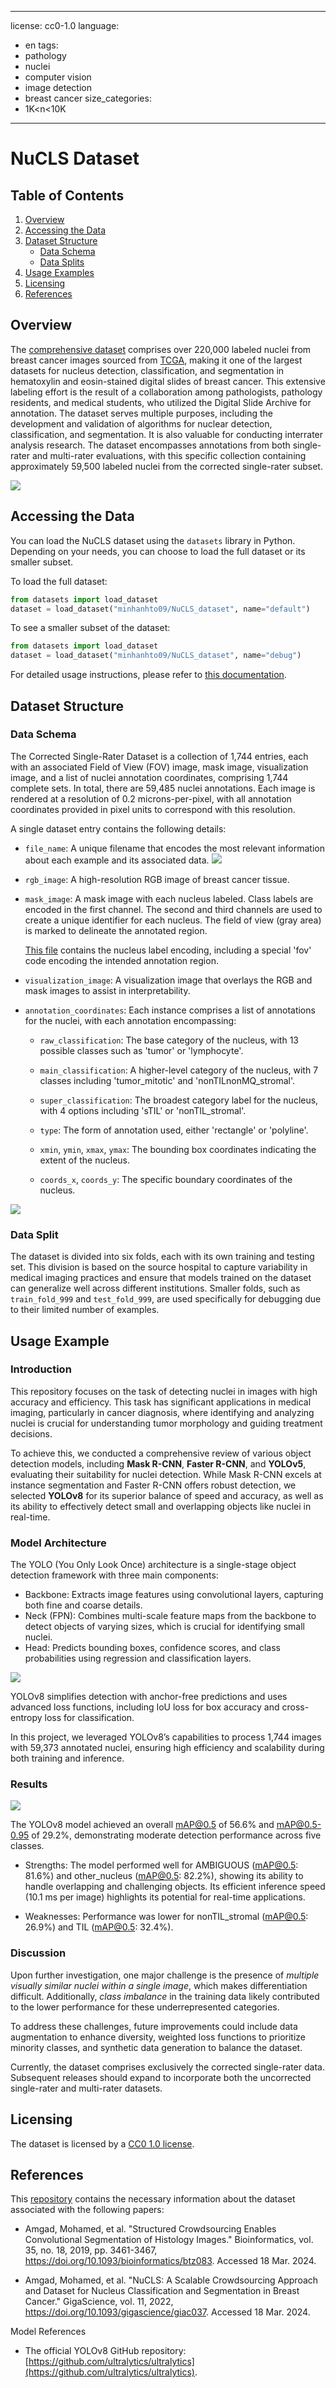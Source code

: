 
---
license: cc0-1.0
language:
- en
tags:
- pathology
- nuclei
- computer vision
- image detection
- breast cancer
size_categories:
- 1K<n<10K
---


# NuCLS Dataset


## Table of Contents


1. [Overview](#overview)
2. [Accessing the Data](#accessing-the-data)
3. [Dataset Structure](#dataset-structure)
    - [Data Schema](#data-schema)
    - [Data Splits](#data-splits)
4. [Usage Examples](#usage-examples)
5. [Licensing](#licensing)
6. [References](#references)


## Overview


The [comprehensive dataset](https://sites.google.com/view/nucls/home?authuser=0) comprises over 220,000 labeled nuclei from breast cancer images sourced from [TCGA](https://www.cancer.gov/ccg/research/genome-sequencing/tcga), making it one of the largest datasets for nucleus detection, classification, and segmentation in hematoxylin and eosin-stained digital slides of breast cancer. This extensive labeling effort is the result of a collaboration among pathologists, pathology residents, and medical students, who utilized the Digital Slide Archive for annotation. The dataset serves multiple purposes, including the development and validation of algorithms for nuclear detection, classification, and segmentation. It is also valuable for conducting interrater analysis research. The dataset encompasses annotations from both single-rater and multi-rater evaluations, with this specific collection containing approximately 59,500 labeled nuclei from the corrected single-rater subset.

![](https://huggingface.co/datasets/minhanhto09/NuCLS_dataset/resolve/main/Images/fig1.PNG)


## Accessing the Data


You can load the NuCLS dataset using the `datasets` library in Python. Depending on your needs, you can choose to load the full dataset or its smaller subset.

To load the full dataset:

```python
from datasets import load_dataset
dataset = load_dataset("minhanhto09/NuCLS_dataset", name="default")
```
To see a smaller subset of the dataset:

```python
from datasets import load_dataset
dataset = load_dataset("minhanhto09/NuCLS_dataset", name="debug")
```
For detailed usage instructions, please refer to [this documentation](https://colab.research.google.com/drive/1d5gEliz8IH06k52OWNWTVDejjKRRqW97?usp=sharing).


## Dataset Structure


### Data Schema

The Corrected Single-Rater Dataset is a collection of 1,744 entries, each with an associated Field of View (FOV) image, mask image, visualization image, and a list of nuclei annotation coordinates, comprising 1,744 complete sets. In total, there are 59,485 nuclei annotations. Each image is rendered at a resolution of 0.2 microns-per-pixel, with all annotation coordinates provided in pixel units to correspond with this resolution.

A single dataset entry contains the following details:

- `file_name`: A unique filename that encodes the most relevant information about each example and its associated data.
![](https://huggingface.co/datasets/minhanhto09/NuCLS_dataset/resolve/main/Images/fig2.png)

- `rgb_image`: A high-resolution RGB image of breast cancer tissue.

- `mask_image`: A mask image with each nucleus labeled. Class labels are encoded in the first channel. The second and third channels are used to create a unique identifier for each nucleus. The field of view (gray area) is marked to delineate the annotated region.

  [This file](hhttps://drive.google.com/file/d/1vT6ZG1s3IQkB9suI21qgzF2N5zM8z0qd/view?usp=sharing) contains the nucleus label encoding, including a special 'fov' code encoding the intended annotation region.

- `visualization_image`: A visualization image that overlays the RGB and mask images to assist in interpretability.

- `annotation_coordinates`: Each instance comprises a list of annotations for the nuclei, with each annotation encompassing:

    - `raw_classification`: The base category of the nucleus, with 13 possible classes such as 'tumor' or 'lymphocyte'.
    
    - `main_classification`: A higher-level category of the nucleus, with 7 classes including 'tumor_mitotic' and 'nonTILnonMQ_stromal'.
    
    - `super_classification`: The broadest category label for the nucleus, with 4 options including 'sTIL' or 'nonTIL_stromal'.
    
    - `type`: The form of annotation used, either 'rectangle' or 'polyline'.
    
    - `xmin`, `ymin`, `xmax`, `ymax`: The bounding box coordinates indicating the extent of the nucleus.
    
    - `coords_x`, `coords_y`: The specific boundary coordinates of the nucleus.

![](https://huggingface.co/datasets/minhanhto09/NuCLS_dataset/resolve/main/Images/fig3.jpeg)

### Data Split

The dataset is divided into six folds, each with its own training and testing set. This division is based on the source hospital to capture variability in medical imaging practices and ensure that models trained on the dataset can generalize well across different institutions. Smaller folds, such as `train_fold_999` and `test_fold_999`, are used specifically for debugging due to their limited number of examples.

## Usage Example

### Introduction

This repository focuses on the task of detecting nuclei in images with high accuracy and efficiency. This task has significant applications in medical imaging, particularly in cancer diagnosis, where identifying and analyzing nuclei is crucial for understanding tumor morphology and guiding treatment decisions.

To achieve this, we conducted a comprehensive review of various object detection models, including **Mask R-CNN**, **Faster R-CNN**, and **YOLOv5**, evaluating their suitability for nuclei detection. While Mask R-CNN excels at instance segmentation and Faster R-CNN offers robust detection, we selected **YOLOv8** for its superior balance of speed and accuracy, as well as its ability to effectively detect small and overlapping objects like nuclei in real-time.

### Model Architecture

The YOLO (You Only Look Once) architecture is a single-stage object detection framework with three main components:

- Backbone: Extracts image features using convolutional layers, capturing both fine and coarse details.
- Neck (FPN): Combines multi-scale feature maps from the backbone to detect objects of varying sizes, which is crucial for identifying small nuclei.
- Head: Predicts bounding boxes, confidence scores, and class probabilities using regression and classification layers.

![](images/image1.png) 

YOLOv8 simplifies detection with anchor-free predictions and uses advanced loss functions, including IoU loss for box accuracy and cross-entropy loss for classification.

In this project, we leveraged YOLOv8’s capabilities to process 1,744 images with 59,373 annotated nuclei, ensuring high efficiency and scalability during both training and inference. 

### Results

![](images/image2.png) 

The YOLOv8 model achieved an overall mAP@0.5 of 56.6% and mAP@0.5-0.95 of 29.2%, demonstrating moderate detection performance across five classes.

- Strengths: The model performed well for AMBIGUOUS (mAP@0.5: 81.6%) and other_nucleus (mAP@0.5: 82.2%), showing its ability to handle overlapping and challenging objects. Its efficient inference speed (10.1 ms per image) highlights its potential for real-time applications.

- Weaknesses: Performance was lower for nonTIL_stromal (mAP@0.5: 26.9%) and TIL (mAP@0.5: 32.4%). 

### Discussion

Upon further investigation, one major challenge is the presence of *multiple visually similar nuclei within a single image*, which makes differentiation difficult. Additionally, *class imbalance* in the training data likely contributed to the lower performance for these underrepresented categories.

To address these challenges, future improvements could include data augmentation to enhance diversity, weighted loss functions to prioritize minority classes, and synthetic data generation to balance the dataset.

Currently, the dataset comprises exclusively the corrected single-rater data. Subsequent releases should expand to incorporate both the uncorrected single-rater and multi-rater datasets.


## Licensing


The dataset is licensed by a [CC0 1.0 license](https://www.google.com/url?q=https%3A%2F%2Fcreativecommons.org%2Fpublicdomain%2Fzero%2F1.0%2F&sa=D&sntz=1&usg=AOvVaw3eAeYgtS7qVsCxTZd1Vltr).


## References

This [repository](https://github.com/PathologyDataScience/BCSS) contains the necessary information about the dataset associated with the following papers:

- Amgad, Mohamed, et al. "Structured Crowdsourcing Enables Convolutional Segmentation of Histology Images." Bioinformatics, vol. 35, no. 18, 2019, pp. 3461-3467, https://doi.org/10.1093/bioinformatics/btz083. Accessed 18 Mar. 2024.

- Amgad, Mohamed, et al. "NuCLS: A Scalable Crowdsourcing Approach and Dataset for Nucleus Classification and Segmentation in Breast Cancer." GigaScience, vol. 11, 2022, https://doi.org/10.1093/gigascience/giac037. Accessed 18 Mar. 2024.

Model References

- The official YOLOv8 GitHub repository: [https://github.com/ultralytics/ultralytics](https://github.com/ultralytics/ultralytics).
